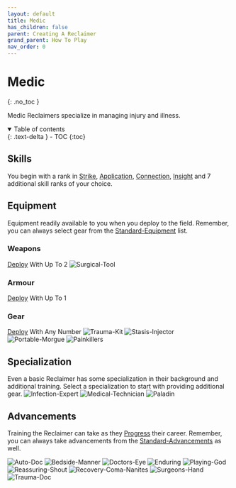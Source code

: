 ```yaml
---
layout: default
title: Medic
has_children: false
parent: Creating A Reclaimer
grand_parent: How To Play
nav_order: 0
---
```

# Medic
{: .no_toc }

Medic Reclaimers specialize in managing injury and illness.

<details open markdown="block">
  <summary>
    Table of contents
  </summary>
  {: .text-delta }
- TOC
{:toc}
</details>

## Skills
You begin with a rank in [Strike](Game/Core/Strength#Strike), [Application](Game/Core/Intelligence#Application), [Connection](Game/Core/Communication#Connection), [Insight](Game/Core/Intelligence#Insight) and 7 additional skill ranks of your choice.

## Equipment
Equipment readily available to you when you deploy to the field. Remember, you can always select gear from the [Standard-Equipment](Game/Standard-Equipment) list.

### Weapons
[Deploy](Game/Deployment) With Up To 2
![Surgical-Tool](Game/Blocks/Surgical-Tool)

### Armour
[Deploy](Game/Deployment) With Up To 1

### Gear
[Deploy](Game/Deployment) With Any Number
![Trauma-Kit](Game/Blocks/Trauma-Kit)
![Stasis-Injector](Game/Blocks/Stasis-Injector)
![Portable-Morgue](Game/Blocks/Portable-Morgue)
![Painkillers](Game/Blocks/Painkillers)

## Specialization
Even a basic Reclaimer has some specialization in their background and additional training. Select a specialization to start with providing additional gear.
![Infection-Expert](Game/Blocks/Infection-Expert)
![Medical-Technician](Game/Blocks/Medical-Technician)
![Paladin](Game/Blocks/Paladin)

## Advancements
Training the Reclaimer can take as they [Progress](Game/Progress) their career. Remember, you can always take advancements from the [Standard-Advancements](Game/Standard-Advancements) as well.

![Auto-Doc](Game/Blocks/Auto-Doc)
![Bedside-Manner](Game/Blocks/Bedside-Manner)
![Doctors-Eye](Game/Blocks/Doctors-Eye)
![Enduring](Game/Blocks/Enduring)
![Playing-God](Game/Blocks/Playing-God)
![Reassuring-Shout](Game/Blocks/Reassuring-Shout)
![Recovery-Coma-Nanites](Game/Blocks/Recovery-Coma-Nanites)
![Surgeons-Hand](Game/Blocks/Surgeons-Hand)
![Trauma-Doc](Game/Blocks/Trauma-Doc)